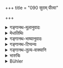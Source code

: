 +++
title = "090 सुराम् पीत्वा"

+++

<details><summary>गङ्गानथ-मूलानुवादः</summary>

A twice-born person, having, through folly, drunk wine, shall drink wine red-hot; he becomes freed from his guilt, when his body has been completely burnt by it.—(90)
</details>

<details><summary>मेधातिथिः</summary>

**द्विज**श्रुतिर् ब्राह्मणार्थैव । आह च स्मृत्यन्तरे "ब्राह्मणस्य उष्णां वा पिबेयुः सुराम्" (ग्ध् २३.१) इति । **मोहाद्** इत्य् अः । **अग्निवर्णां** वर्णश्रुतिग्रहणं सामान्यलक्षणार्थम् । अत एवाह **काये निर्दग्धे मुच्यत** इति ॥ ११.९० ॥
</details>

<details><summary>गङ्गानथ-भाष्यानुवादः</summary>

Though the text speaks of ‘*twice-born men*,’ yet what is said here is meant for the Brāhmaṇa only; says another Smṛti text—‘Hot wine should be poured on the Brāhmaṇa’ (*Gautama*, 23.1).

‘*Through folly*’—this is only explanatory.

‘*Red hot*’— Though the text uses the word ‘*varṇa*’ *colour*, yet it is mere *heat* that is meant; as is clear from what follows, about ‘*the body being burnt*.’—(90)
</details>

<details><summary>गङ्गानथ-टिप्पन्यः</summary>

The liquor Here meant is that distilled from ground grains, according to Medhātithi, Govindarāja And Kullūka;—according to Nārāyaṇa the death-penance is meant for all twice-born men partaking of liquor distilled from grains, and by Brāhmaṇas who have drunk any of the three kinds of liquor described under verse 95.

‘*Mohāt*’.—Nandana reads ‘*amohāt*’ and explains it as ‘not unintentionally’, ‘intentionally.’

This verse is quoted in *Mitākṣarā* (3.253), which explains ‘*mohāt*’ as meaning ‘ignorance of scriptural injunctions’.—It enters into a long discussion regarding the exact connotation in the present context, of the term ‘*surā*,’ and comes to the conclusion that it stands for the liquor distilled from ground grains; the partaking of which is equally heinous for all the three higher castes,—the drinking of the other two kinds, that distilled from molasses and that from honey, being sinful for the Brāhmaṇa only.

It is quoted in *Madanapārijāta* (p. 815), which adds the following notes:—‘*Mohāt*’ stands for ‘ignorance of the scriptures,’ and not for ‘ignorance of the nature of the liquid drunk’;—‘*agnivarṇām*,’ ‘heated to the extent of becoming red-hot’;—in *Nṛsiṃhaprasāda* (Prāyaścitta 9a);—and in *Prāyaścittaviveka* (p. 93), which explains ‘*agnivarṇām*’ as ‘hot as fire,’ and quotes Jikana to the effect that ‘*mohāt*’ means ‘intentionally.’
</details>

<details><summary>गङ्गानथ-तुल्य-वाक्यानि</summary>

**(verses 11.90-93)  
**

*Mahābhārata* (12.165.48).

*Gautama* (23.1).—‘They shall pour hot wine into the mouth of a Brāhmaṇa
who has drunk wine; he will be purified by death.’

*Baudhāyana* (2.1.18, 19, 21).—‘If he has drunk *Surā* he shall scald
himself to death with hot wine. For unintentionally drinking *Surā*, he shall perform the *Kṛcchra* penances during three months and then undergo a second initiation. They quote the following—“A Brāhmaṇa, a Kṣatriya or a Vaiśya who has unintentionally drunk the wine called
*Vāruṇī* must be initiated a second time.”’

*Āpastamba* (1.25.3).—‘A wine-drinker has to drink exceedingly hot
liquor, so that he dies.’

*Vaśiṣtha* (20-19, 22).—‘If a Brāhmaṇa intentionally drinks liquor other
than *Surā*, or if he unintentionally drinks *Surā*, he must perform a
*Kṛcchra* and an *Atikṛcchra*; and after eating clarified butter, be
initiated again. But a Brāhmaṇa who repeatedly partakes of *Surā* shall drink liquor of the same kind boiling hot. He becomes pure by death.’

*Yājñavalkya* (3.253-256).—‘The man who drinks *Surā* attains purity by
dying after drinking any one of the following things red-hot—*Surā*, water, clarified butter, cow’s urine and milk. Or he may perform the penance prescribed for Brāhmaṇa-killing, clothed in hair-cloth and wearing matted looks; or for one year he may use sesamum oil-cake or grains of rice at night only. If any one of the three castes unknowingly drinks the *Vāruṇī* wine, ho shall undergo initiation a second time. The Brāhmaṇa woman who drinks wine does not go to her husband’s regions; and in the world she is born as a bitch.’

*Viṣṇu* (51-1).—‘A drinker of wine must abstain from all religious rites
and subsist on grains unseparated from the husk for one year.’
</details>

<details><summary>भारुचिः</summary>

एवं च मृतस्य शुद्धिर् विज्ञेया । तया च सुरायाग्निवर्णत्वम् अनुगृहीतं भवति । **मोहाद्** इति चात्र यद् उक्तम्, तत् पूर्वत्रार्थनिर्देशलिङ्गम्, यद् उक्तम् "प्रायश्चित्तीयतां प्राप्य मोहात् पूर्वकृतेन वा" इति, अत्र मोहस्य स्वशब्देनैवोपदेशात् ॥ ११.८९ ॥
</details>

<details><summary>Bühler</summary>

091	A twice-born man who has (intentionally) drunk, through delusion of mind, (the spirituous liquor called) Sura shall drink that liquor boiling-hot; when his body has been completely scalded by that, he is freed from his guilt;
</details>
